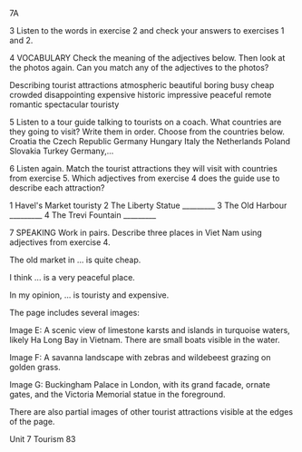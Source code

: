 7A

3 Listen to the words in exercise 2 and check your answers to exercises 1 and 2.

4 VOCABULARY Check the meaning of the adjectives below. Then look at the photos again. Can you match any of the adjectives to the photos?

Describing tourist attractions
atmospheric beautiful boring
busy cheap crowded disappointing
expensive historic impressive peaceful
remote romantic spectacular touristy

5 Listen to a tour guide talking to tourists on a coach. What countries are they going to visit? Write them in order. Choose from the countries below.
Croatia the Czech Republic Germany
Hungary Italy the Netherlands
Poland Slovakia Turkey
Germany,...

6 Listen again. Match the tourist attractions they will visit with countries from exercise 5. Which adjectives from exercise 4 does the guide use to describe each attraction?

1 Havel's Market touristy
2 The Liberty Statue _________
3 The Old Harbour _________
4 The Trevi Fountain _________

7 SPEAKING Work in pairs. Describe three places in Viet Nam using adjectives from exercise 4.

The old market in ... is quite cheap.

I think ... is a very peaceful place.

In my opinion, ... is touristy and expensive.

The page includes several images:

Image E: A scenic view of limestone karsts and islands in turquoise waters, likely Ha Long Bay in Vietnam. There are small boats visible in the water.

Image F: A savanna landscape with zebras and wildebeest grazing on golden grass.

Image G: Buckingham Palace in London, with its grand facade, ornate gates, and the Victoria Memorial statue in the foreground.

There are also partial images of other tourist attractions visible at the edges of the page.

Unit 7 Tourism 83